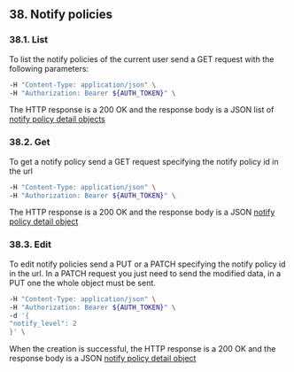 ## 38. Notify policies
### 38.1. List
To list the notify policies of the current user send a GET request with the following parameters:
```bash
-H "Content-Type: application/json" \
-H "Authorization: Bearer ${AUTH_TOKEN}" \
```
The HTTP response is a 200 OK and the response body is a JSON list of [notify policy detail objects](https://docs.taiga.io/api.html#object-notify-policy-detail)
### 38.2. Get
To get a notify policy send a GET request specifying the notify policy id in the url
```bash
-H "Content-Type: application/json" \
-H "Authorization: Bearer ${AUTH_TOKEN}" \
```
The HTTP response is a 200 OK and the response body is a JSON [notify policy detail object](https://docs.taiga.io/api.html#object-notify-policy-detail)
### 38.3. Edit
To edit notify policies send a PUT or a PATCH specifying the notify policy id in the url.
In a PATCH request you just need to send the modified data, in a PUT one the whole object must be sent.
```bash
-H "Content-Type: application/json" \
-H "Authorization: Bearer ${AUTH_TOKEN}" \
-d '{
"notify_level": 2
}' \
```
When the creation is successful, the HTTP response is a 200 OK and the response body is a JSON [notify policy detail object](https://docs.taiga.io/api.html#object-notify-policy-detail)
